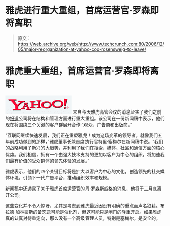 # 雅虎进行重大重组，首席运营官·罗森即将离职

> 原文：<https://web.archive.org/web/http://www.techcrunch.com:80/2006/12/05/major-reorganization-at-yahoo-coo-rosensweig-to-leave/>

# 雅虎重大重组，首席运营官·罗森即将离职

[![](img/964b4cb890f037807602c2dedff82bd4.png)](https://web.archive.org/web/20211202221819/http://www.yahoo.com/) 来自今天雅虎高管会议的消息证实了我们之前的[报道](https://web.archive.org/web/20211202221819/http://www.beta.techcrunch.com/2006/12/05/yahoo-execs-meeting-to-discuss-major-shakeup/)公司将在结构和管理方面进行重大重组。该公司在一份新闻稿中表示，他们现在将围绕三个关键的客户群展开合作:“观众、广告商和出版商。”

“互联网继续快速发展，我们正在重塑雅虎！成为这场变革的领导者，就像我们五年前成功做到的那样，”雅虎董事长兼首席执行官特里·塞梅尔在新闻稿中说。“我们的战略利用了新兴的大趋势，并利用了我们在搜索、媒体、社区和通信方面的核心优势。我们相信，拥有一个由强大技术支持的更加以客户为中心的组织，将加速我们最有价值的受众群体的领先体验的发展。”

雅虎表示，他们的四个关键目标将是扩大以客户为中心的文化，创造领先的社交媒体环境，引领下一代广告平台，推动组织效率和规模。

新闻稿中还透露了关于雅虎首席运营官的丹·罗森斯威格的消息，他将于三月底离开公司。

这些变化并不令人惊讶，尤其是考虑到雅虎最近因没有明确的重点而声名狼藉。布拉德·加林豪斯的备忘录可能是催化剂，但这可能只是闸门的隆重开启。如果雅虎真的认真对待重定向，那么没有一个高级管理人员，特别是塞梅尔，是安全的。